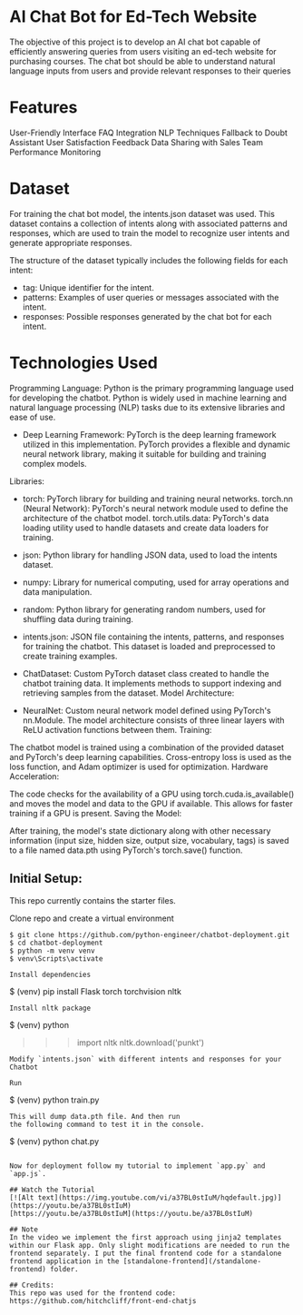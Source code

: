 # AI Chat Bot for Ed-Tech Website
The objective of this project is to develop an AI chat bot capable of efficiently answering queries from users visiting an ed-tech website for purchasing courses. The chat bot should be able to understand natural language inputs from users and provide relevant responses to their queries


# Features
User-Friendly Interface
FAQ Integration
NLP Techniques
Fallback to Doubt Assistant
User Satisfaction Feedback
Data Sharing with Sales Team
Performance Monitoring

# Dataset
For training the chat bot model, the intents.json dataset was used. This dataset contains a collection of intents along with associated patterns and responses, which are used to train the model to recognize user intents and generate appropriate responses.

The structure of the dataset typically includes the following fields for each intent:

* tag: Unique identifier for the intent.
* patterns: Examples of user queries or messages associated with the intent.
* responses: Possible responses generated by the chat bot for each intent.


# Technologies Used
Programming Language: Python is the primary programming language used for developing the chatbot. Python is widely used in machine learning and natural language processing (NLP) tasks due to its extensive libraries and ease of use.

* Deep Learning Framework: PyTorch is the deep learning framework utilized in this implementation. PyTorch provides a flexible and dynamic neural network library, making it suitable for building and training complex models.

Libraries:

* torch: PyTorch library for building and training neural networks.
torch.nn (Neural Network): PyTorch's neural network module used to define the architecture of the chatbot model.
torch.utils.data: PyTorch's data loading utility used to handle datasets and create data loaders for training.
* json: Python library for handling JSON data, used to load the intents dataset.
* numpy: Library for numerical computing, used for array operations and data manipulation.
* random: Python library for generating random numbers, used for shuffling data during training.
* intents.json: JSON file containing the intents, patterns, and responses for training the chatbot. This dataset is loaded and preprocessed to create training examples.
* ChatDataset: Custom PyTorch dataset class created to handle the chatbot training data. It implements methods to support indexing and retrieving samples from the dataset.
Model Architecture:

* NeuralNet: Custom neural network model defined using PyTorch's nn.Module. The model architecture consists of three linear layers with ReLU activation functions between them.
Training:

The chatbot model is trained using a combination of the provided dataset and PyTorch's deep learning capabilities.
Cross-entropy loss is used as the loss function, and Adam optimizer is used for optimization.
Hardware Acceleration:

The code checks for the availability of a GPU using torch.cuda.is_available() and moves the model and data to the GPU if available. This allows for faster training if a GPU is present.
Saving the Model:

After training, the model's state dictionary along with other necessary information (input size, hidden size, output size, vocabulary, tags) is saved to a file named data.pth using PyTorch's torch.save() function.
## Initial Setup:
This repo currently contains the starter files.


Clone repo and create a virtual environment
```
$ git clone https://github.com/python-engineer/chatbot-deployment.git
$ cd chatbot-deployment
$ python -m venv venv
$ venv\Scripts\activate

Install dependencies
```
$ (venv) pip install Flask torch torchvision nltk
```
Install nltk package
```
$ (venv) python
>>> import nltk
>>> nltk.download('punkt')
```
Modify `intents.json` with different intents and responses for your Chatbot

Run
```
$ (venv) python train.py
```
This will dump data.pth file. And then run
the following command to test it in the console.
```
$ (venv) python chat.py
```

Now for deployment follow my tutorial to implement `app.py` and `app.js`.

## Watch the Tutorial
[![Alt text](https://img.youtube.com/vi/a37BL0stIuM/hqdefault.jpg)](https://youtu.be/a37BL0stIuM)
[https://youtu.be/a37BL0stIuM](https://youtu.be/a37BL0stIuM)

## Note
In the video we implement the first approach using jinja2 templates within our Flask app. Only slight modifications are needed to run the frontend separately. I put the final frontend code for a standalone frontend application in the [standalone-frontend](/standalone-frontend) folder.

## Credits:
This repo was used for the frontend code:
https://github.com/hitchcliff/front-end-chatjs
